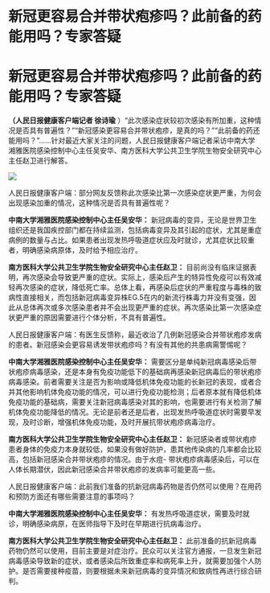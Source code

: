 # 新冠更容易合并带状疱疹吗？此前备的药能用吗？专家答疑

# 新冠更容易合并带状疱疹吗？此前备的药能用吗？专家答疑

**（人民日报健康客户端记者 徐诗瑜**
）“此次感染症状较初次感染有所加重，这种情况是否具有普遍性？”“新冠感染更容易合并带状疱疹，是真的吗？”“此前备的药还能用吗？”……针对最近大家关注的问题，人民日报健康客户端记者采访中南大学湘雅医院感染控制中心主任吴安华、南方医科大学公共卫生学院生物安全研究中心主任赵卫进行解答。

![](https://inews.gtimg.com/om_bt/OitIjJW90vS14I_APkOTxo0ChW_XNCc5Y-ttds9ytU0ZYAA/1000)

人民日报健康客户端：部分网友反馈称此次感染比第一次感染症状更严重，为何会出现感染加重的情况，这种情况是否具有普遍性呢？

**中南大学湘雅医院感染控制中心主任吴安华：**
新冠病毒的变异，无论是世界卫生组织还是我国疾控部门都在持续监测，包括病毒变异及其引起的症状，尤其是重症病例的数量与占比。如果患者出现发热呼吸道症状应及时就诊，尤其症状比较重者，明确感染病原体，及时给予相应治疗。

**南方医科大学公共卫生学院生物安全研究中心主任赵卫：**
目前尚没有临床证据表明，再次感染会导致更严重的症状。实际上，感染后产生的特异性免疫可以有效减轻再次感染的症状，降低死亡率。总体上看，再感染后症状的严重程度与毒株的致病性直接相关，而包括新冠病毒变异株EG.5在内的新流行株毒力并没有变强，因此从总体再次或多次感染患者并不会出现更严重的症状。再次感染比第一次感染症状更严重的原因需要进行个体分析，不具有普遍性。

人民日报健康客户端：有医生反馈称，最近收治了几例新冠感染合并带状疱疹发病的患者。新冠感染会更容易诱发带状疱疹吗？有没有其他的共患病需警惕呢？

**中南大学湘雅医院感染控制中心主任吴安华：**
需要区分是单纯新冠病毒感染后带状疱疹病毒感染，还是本身有免疫功能低下的基础病再感染新冠病毒后的带状疱疹病毒感染。前者需要关注是否为影响或降低机体免疫功能的长新冠的表现，或者合并其他影响机体免疫功能的情况，可以进行免疫功能检测；后者原本就有降低机体免疫功能的基础病，需要关注新冠病毒感染对其的影响，也需要进行有关检测了解机体免疫功能降低的情况。无论是前者还是后者，出现发热呼吸道症状时需要早发现，及时诊断，增强机体免疫功能，及时开展抗带状疱疹病毒治疗。

**南方医科大学公共卫生学院生物安全研究中心主任赵卫：**
新冠感染者或带状疱疹患者身体的免疫力本身就较低，如果没有做好防护，患其他传染病的几率都会比较高，包括新冠感染合并带状疱疹的情况。由于水痘-
带状疱疹病毒感染后，可以在人体长期潜伏，因此新冠感染合并带状疱疹的发病率可能更高一些。

人民日报健康客户端：此前我们准备的抗新冠病毒药物是否仍然可以使用？在用药和预防方面还有哪些需要注意的事项吗？

**中南大学湘雅医院感染控制中心主任吴安华：** 有发热呼吸道症状，需要及时就诊，明确感染病原，在医师指导下及时在早期进行抗病毒治疗。

**南方医科大学公共卫生学院生物安全研究中心主任赵卫：**
此前准备的抗新冠病毒药物仍然可以使用，目前主要是对症治疗。民众可以关注官方通报，一旦发生新冠病毒感染导致新的症状，或者感染后所致重症率和病死率上升，就需要加强个人防护。是否需要接种疫苗，则要根据未来新冠病毒的变异情况和致病性再进行综合研判。

